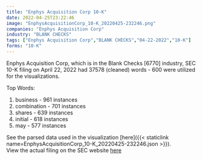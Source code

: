 ```yaml
---
title: "Enphys Acquisition Corp 10-K"
date: 2022-04-25T23:22:46
image: "EnphysAcquisitionCorp_10-K_20220425-232246.png"
companies: "Enphys Acquisition Corp"
industry: "BLANK CHECKS"
tags: ["Enphys Acquisition Corp","BLANK CHECKS","04-22-2022","10-K"]
forms: "10-K"
---
```

Enphys Acquisition Corp, which is in the Blank Checks [6770] industry, SEC 10-K filing on April 22, 2022 had 37578 (cleaned) words - 600 were utilized for the visualizations.

Top Words:
1. business - 961 instances
2. combination - 701 instances
3. shares - 639 instances
4. initial - 618 instances
5. may - 577 instances


See the parsed data used in the visualization [here]({{< staticlink name=EnphysAcquisitionCorp_10-K_20220425-232246.json >}}).  
View the actual filing on the SEC website [here](https://www.sec.gov/Archives/edgar/data/1850502/0001140361-22-015609.txt)